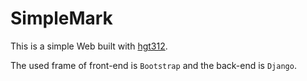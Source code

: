 # SimpleMark
This is a simple Web built with [hgt312](https://github.com/hgt312).  

The used frame of front-end is `Bootstrap` and the back-end is `Django`.
